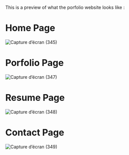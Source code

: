 This is a preview of what the porfolio website looks like : 
# Home Page
![Capture d’écran (345)](https://github.com/FedyBd/portfolio_angular/assets/147521655/620efc67-8959-4100-815c-0d460f9c06aa)
# Porfolio Page
![Capture d’écran (347)](https://github.com/FedyBd/portfolio_angular/assets/147521655/36e97075-03e9-4fa1-83ff-dd6f0370e571)
# Resume Page
![Capture d’écran (348)](https://github.com/FedyBd/portfolio_angular/assets/147521655/8a41ebe8-ae24-4075-ab8d-3f2c55e13556)
# Contact Page
![Capture d’écran (349)](https://github.com/FedyBd/portfolio_angular/assets/147521655/d45b625d-2368-487a-a3a5-650447dbe805)
